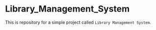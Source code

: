 # Library_Management_System
This is repository for a simple project called `Library Management System`.
